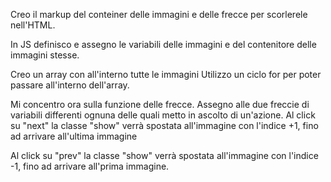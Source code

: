 Creo il markup del conteiner delle immagini e delle frecce per scorlerele nell'HTML.

In JS definisco e assegno le variabili delle immagini e del contenitore delle immagini stesse.

Creo un array con all'interno tutte le immagini
Utilizzo un ciclo for per poter passare all'interno dell'array.


Mi concentro ora sulla funzione delle frecce.
Assegno alle due freccie di variabili differenti ognuna delle quali metto in ascolto di un'azione.
Al click su "next" la classe "show" verrà spostata all'immagine con l'indice +1, fino ad arrivare all'ultima immagine

Al click su "prev" la classe "show" verrà spostata all'immagine con l'indice -1, fino ad arrivare all'prima immagine.